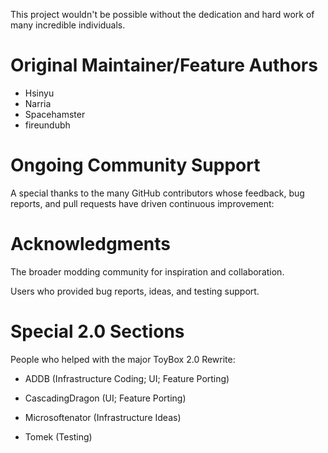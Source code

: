 This project wouldn't be possible without the dedication and hard work of many incredible individuals. 

# Original Maintainer/Feature Authors

- Hsinyu
- Narria
- Spacehamster
- fireundubh

# Ongoing Community Support

A special thanks to the many GitHub contributors whose feedback, bug reports, and pull requests have driven continuous improvement:

# Acknowledgments

The broader modding community for inspiration and collaboration.

Users who provided bug reports, ideas, and testing support.

# Special 2.0 Sections

People who helped with the major ToyBox 2.0 Rewrite:

- ADDB (Infrastructure Coding; UI; Feature Porting)
- CascadingDragon (UI; Feature Porting)

- Microsoftenator (Infrastructure Ideas)

- Tomek (Testing)